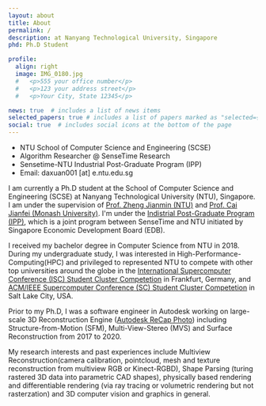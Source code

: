 ```yaml
---
layout: about
title: About
permalink: /
description: at Nanyang Technological University, Singapore
phd: Ph.D Student

profile:
  align: right
  image: IMG_0180.jpg
  #   <p>555 your office number</p>
  #   <p>123 your address street</p>
  #   <p>Your City, State 12345</p>

news: true  # includes a list of news items
selected_papers: true # includes a list of papers marked as "selected={true}"
social: true  # includes social icons at the bottom of the page
---
```


- NTU School of Computer Science and Engineering (SCSE)
- Algorithm Researcher @ SenseTime Research
- Sensetime-NTU Industrial Post-Graduate Program (IPP)
- Email: daxuan001 [at] e.ntu.edu.sg

I am currently a Ph.D student at the School of Computer Science and Engineering (SCSE) at Nanyang Technological University (NTU), Singapore. I am under the supervision of [Prof. Zheng Jianmin (NTU)](https://personal.ntu.edu.sg/asjmzheng/) and [Prof. Cai Jianfei (Monash University)](https://research.monash.edu/en/persons/jianfei-cai). I'm under the [Indistrial Post-Graduate Program (IPP)](https://www.ntu.edu.sg/graduate-college/admissions/programme/industrial-postgraduate-programme-(ipp)), which is a joint program between SenseTime and NTU initiated by Singapore Economic Development Board (EDB).

I received my bachelor degree in Computer Science from NTU in 2018. During my undergraduate study, I was interested in High-Performance-Computing(HPC) and privileged to represented NTU to compete with other top universities around the globe in the [International Supercomputer Conference (ISC) Student Cluster Competetion](https://www.straitstimes.com/singapore/ntu-team-breaks-captcha-system-for-global-award) in Frankfurt, Germany, and [ACM/IEEE Supercomputer Conference (SC) Student Cluster Competetion](http://sc16.supercomputing.org/2016/11/02/singaporenanyangscc-student-cluster-competition-team-enigma-nanyang-technological-university-singapore/index.html) in Salt Lake City, USA.

Prior to my Ph.D, I was a software engineer in Autodesk working on large-scale 3D Reconstruction Engine ([Autodesk ReCap Photo](https://www.autodesk.com.sg/products/recap/overview)) including Structure-from-Motion (SFM), Multi-View-Stereo (MVS) and Surface Reconstruction from 2017 to 2020.

My research interests and past experiences include Multiview Reconstruction(camera calibration, pointcloud, mesh and texture reconstruction from multiview RGB or Kinect-RGBD), Shape Parsing (turing rastered 3D data into parametric CAD shapes), physically based rendering and differentiable rendering (via ray tracing or volumetric rendering but not rasterzation) and 3D computer vision and graphics in general. 